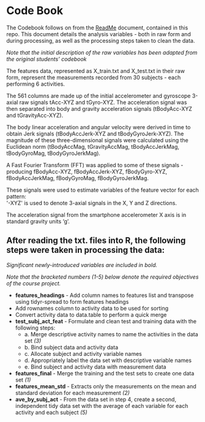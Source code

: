 # Code Book
The Codebook follows on from the [ReadMe](https://github.com/gisaacson/coursera-getting-data/blob/master/README.md) document, contained in this repo.
This document details the analysis variables - both in raw form and during processing, as well as the processing steps taken to clean the data.

*Note that the initial description of the raw variables has been adapted from the original students’ codebook* 

The features data, represented as X_train.txt and X_test.txt in their raw form, represent the measurements recorded from 30 subjects - each performing 6 activities.

The 561 columns are made up of the initial accelerometer and gyroscope 3-axial raw signals tAcc-XYZ and tGyro-XYZ. The acceleration signal was then separated into body and gravity acceleration signals (tBodyAcc-XYZ and tGravityAcc-XYZ).

The body linear acceleration and angular velocity were derived in time to obtain Jerk signals (tBodyAccJerk-XYZ and tBodyGyroJerk-XYZ). The magnitude of these three-dimensional signals were calculated using the Euclidean norm (tBodyAccMag, tGravityAccMag, tBodyAccJerkMag, tBodyGyroMag, tBodyGyroJerkMag). 

A Fast Fourier Transform (FFT) was applied to some of these signals - producing fBodyAcc-XYZ, fBodyAccJerk-XYZ, fBodyGyro-XYZ, fBodyAccJerkMag, fBodyGyroMag, fBodyGyroJerkMag. 

These signals were used to estimate variables of the feature vector for each pattern:  
'-XYZ' is used to denote 3-axial signals in the X, Y and Z directions. 

The acceleration signal from the smartphone accelerometer X axis is in standard gravity units ‘g’.

## After reading the txt. files into R, the following steps were taken in processing the data: 

*Significant newly-introduced variables are included in bold.*

*Note that the bracketed numbers (1-5) below denote the required objectives of the course project.*

* **features_headings** - Add column names to features list and transpose using tidyr-spread to form features headings
* Add rownames column to activity data to be used for sorting
* Convert activity data to data.table to perform a quick merge
* **test_subj_act_feat**  - Formulate and clean test and training data with the following steps:
  * a. Merge descriptive activity names to name the activities in the data set *(3)*
  * b. Bind subject data and activity data
  * c. Allocate subject and activity variable names
  * d. Appropriately label the data set with descriptive variable names
  * e. Bind subject and activity data with measurement data 
* **features_final**  - Merge the training and the test sets to create one data set *(1)* 
* **features_mean_std** -  Extracts only the measurements on the mean and standard deviation for each measurement *(2)* 
* **ave_by_subj_act** - From the data set in step 4, create a second, independent tidy data set with the average of each variable for each activity and each subject *(5)*
